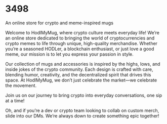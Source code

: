 # 3498
An online store for crypto and meme-inspired mugs

Welcome to HodlMyMug, where crypto culture meets everyday life! We’re an online store dedicated to bringing the world of cryptocurrencies and crypto memes to life through unique, high-quality merchandise. Whether you’re a seasoned HODLer, a blockchain enthusiast, or just love a good meme, our mission is to let you express your passion in style.

Our collection of mugs and accessories is inspired by the highs, lows, and inside jokes of the crypto community. Each design is crafted with care, blending humor, creativity, and the decentralized spirit that drives this space. At HodlMyMug, we don’t just celebrate the market—we celebrate the movement.

Join us on our journey to bring crypto into everyday conversations, one sip at a time!

Oh, and if you’re a dev or crypto team looking to collab on custom merch, slide into our DMs. We’re always down to create something epic together!
